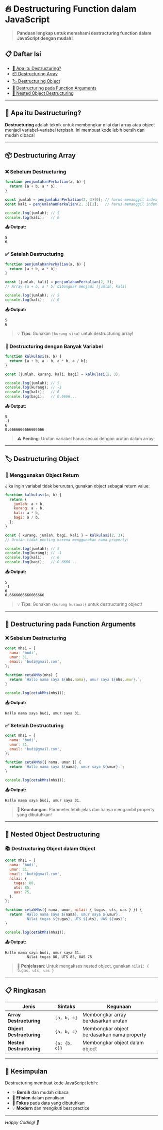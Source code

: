 # 🔥 Destructuring Function dalam JavaScript

> **Panduan lengkap untuk memahami destructuring function dalam JavaScript dengan mudah!**

## 📋 Daftar Isi

- <a href="#-apa-itu-destructuring">🎯 Apa itu Destructuring?</a>
- <a href="#-destructuring-array">📦 Destructuring Array</a>
- <a href="#-destructuring-object">🏷️ Destructuring Object</a>
- <a href="#-destructuring-pada-function-arguments">🎯 Destructuring pada Function Arguments</a>
- <a href="#-nested-object-destructuring">🔗 Nested Object Destructuring</a>

---

## 🎯 Apa itu Destructuring?

**Destructuring** adalah teknik untuk membongkar nilai dari array atau object menjadi variabel-variabel terpisah. Ini membuat kode lebih bersih dan mudah dibaca!

---

## 📦 Destructuring Array

### ❌ Sebelum Destructuring
```javascript
function penjumlahanPerkalian(a, b) {
  return [a + b, a * b];
}

const jumlah = penjumlahanPerkalian(2, 3)[0]; // harus memanggil index ke-0
const kali = penjumlahanPerkalian(2, 3)[1];   // harus memanggil index ke-1

console.log(jumlah); // 5
console.log(kali);   // 6
```

**📤 Output:**
```
5
6
```

### ✅ Setelah Destructuring
```javascript
function penjumlahanPerkalian(a, b) {
  return [a + b, a * b];
}

const [jumlah, kali] = penjumlahanPerkalian(2, 3);
// Array [a + b, a * b] dibongkar menjadi [jumlah, kali]

console.log(jumlah); // 5
console.log(kali);   // 6
```

**📤 Output:**
```
5
6
```

> 💡 **Tips**: Gunakan `[kurung siku]` untuk destructuring array!

### 🔢 Destructuring dengan Banyak Variabel
```javascript
function kalkulasi(a, b) {
  return [a + b, a - b, a * b, a / b];
}

const [jumlah, kurang, kali, bagi] = kalkulasi(2, 3);

console.log(jumlah); // 5
console.log(kurang); // -1
console.log(kali);   // 6
console.log(bagi);   // 0.6666...
```

**📤 Output:**
```
5
-1
6
0.6666666666666666
```

> ⚠️ **Penting**: Urutan variabel harus sesuai dengan urutan dalam array!

---

## 🏷️ Destructuring Object

### 🔄 Menggunakan Object Return
Jika ingin variabel tidak berurutan, gunakan object sebagai return value:

```javascript
function kalkulasi(a, b) {
  return {
    jumlah: a + b,
    kurang: a - b,
    kali: a * b,
    bagi: a / b,
  };
}

const { kurang, jumlah, bagi, kali } = kalkulasi(2, 3);
// Urutan tidak penting karena menggunakan nama property!

console.log(jumlah); // 5
console.log(kurang); // -1
console.log(kali);   // 6
console.log(bagi);   // 0.6666...
```

**📤 Output:**
```
5
-1
6
0.6666666666666666
```

> 💡 **Tips**: Gunakan `{kurung kurawal}` untuk destructuring object!

---

## 🎯 Destructuring pada Function Arguments

### ❌ Sebelum Destructuring
```javascript
const mhs1 = {
  nama: 'budi',
  umur: 31,
  email: 'budi@gmail.com',
};

function cetakMhs(mhs) {
  return `Hallo nama saya ${mhs.nama}, umur saya ${mhs.umur}.`;
}

console.log(cetakMhs(mhs1));
```

**📤 Output:**
```
Hallo nama saya budi, umur saya 31.
```

### ✅ Setelah Destructuring
```javascript
const mhs1 = {
  nama: 'budi',
  umur: 31,
  email: 'budi@gmail.com',
};

function cetakMhs({ nama, umur }) {
  return `Hallo nama saya ${nama}, umur saya ${umur}.`;
}

console.log(cetakMhs(mhs1));
```

**📤 Output:**
```
Hallo nama saya budi, umur saya 31.
```

> 🚀 **Keuntungan**: Parameter lebih jelas dan hanya mengambil property yang dibutuhkan!

---

## 🔗 Nested Object Destructuring

### 📚 Destructuring Object dalam Object
```javascript
const mhs1 = {
  nama: 'budi',
  umur: 31,
  email: 'budi@gmail.com',
  nilai: {
    tugas: 80,
    uts: 85,
    uas: 75,
  },
};

function cetakMhs({ nama, umur, nilai: { tugas, uts, uas } }) {
  return `Hallo nama saya ${nama}, umur saya ${umur}. 
          Nilai tugas ${tugas}, UTS ${uts}, UAS ${uas}`;
}

console.log(cetakMhs(mhs1));
```

**📤 Output:**
```
Hallo nama saya budi, umur saya 31. 
          Nilai tugas 80, UTS 85, UAS 75
```

> 📖 **Penjelasan**: Untuk mengakses nested object, gunakan `nilai: { tugas, uts, uas }`

---

## 📋 Ringkasan

| Jenis | Sintaks | Kegunaan |
|-------|---------|----------|
| **Array Destructuring** | `[a, b, c]` | Membongkar array berdasarkan urutan |
| **Object Destructuring** | `{a, b, c}` | Membongkar object berdasarkan nama property |
| **Nested Destructuring** | `{a: {b, c}}` | Membongkar object dalam object |

---

## 🎉 Kesimpulan

Destructuring membuat kode JavaScript lebih:
- ✨ **Bersih** dan mudah dibaca
- 🚀 **Efisien** dalam penulisan
- 🎯 **Fokus** pada data yang dibutuhkan
- 💡 **Modern** dan mengikuti best practice

---

*Happy Coding! 🚀*
